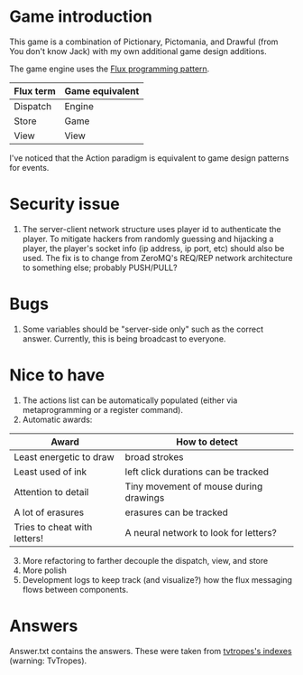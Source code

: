 # Game introduction

This game is a combination of Pictionary, Pictomania, and Drawful (from You don't know Jack) with my own additional game design additions.

The game engine uses the [Flux programming pattern](https://facebook.github.io/flux/docs/in-depth-overview.html#content).

Flux term | Game equivalent
---- | ----
Dispatch | Engine
Store | Game
View | View

I've noticed that the Action paradigm is equivalent to game design patterns for events.

# Security issue

1. The server-client network structure uses player id to authenticate the player. To mitigate hackers from randomly guessing and hijacking a player, the player's socket info (ip address, ip port, etc) should also be used. The fix is to change from ZeroMQ's REQ/REP network architecture to something else; probably PUSH/PULL?

# Bugs

1. Some variables should be "server-side only" such as the correct answer. Currently, this is being broadcast to everyone.

# Nice to have

1. The actions list can be automatically populated (either via metaprogramming or a register command).
2. Automatic awards:

| Award | How to detect |
| ---- | ---- |
| Least energetic to draw | broad strokes |
| Least used of ink | left click durations can be tracked |
| Attention to detail | Tiny movement of mouse during drawings |
| A lot of erasures | erasures can be tracked |
| Tries to cheat with letters! | A neural network to look for letters? |

3. More refactoring to farther decouple the dispatch, view, and store
4. More polish
5. Development logs to keep track (and visualize?) how the flux messaging flows between components.

# Answers

Answer.txt contains the answers. These were taken from [tvtropes's indexes](http://tvtropes.org/pmwiki/index_report.php) (warning: TvTropes).